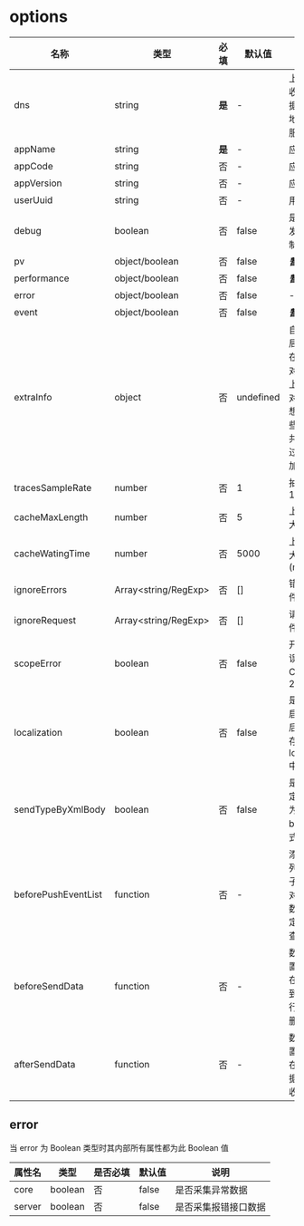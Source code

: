 # options

| 名称                | 类型                 | 必填   | 默认值    | 说明                                                                                                             |
| ------------------- | -------------------- | ------ | --------- | ---------------------------------------------------------------------------------------------------------------- |
| dns                 | string               | **是** | -         | 上报地址,将收集到的数据根据 dns 地址上报到服务端                                                                 |
| appName             | string               | **是** | -         | 应用名称                                                                                                         |
| appCode             | string               | 否     | -         | 应用 code                                                                                                        |
| appVersion          | string               | 否     | -         | 应用版本                                                                                                         |
| userUuid            | string               | 否     | -         | 用户 id                                                                                                          |
| debug               | boolean              | 否     | false     | 是否开启触发事件时控制台输出                                                                                     |
| pv                  | object/boolean       | 否     | false     | **_暂未支持_**                                                                                                   |
| performance         | object/boolean       | 否     | false     | **_暂未支持_**                                                                                                   |
| error               | object/boolean       | 否     | false     | -                                                                                                                |
| event               | object/boolean       | 否     | false     | **_暂未支持_**                                                                                                   |
| extraInfo           | object               | 否     | undefined | 自定义的全局附加参数,在 `baseinfo` 对象中会带上 `extraInfo` 对象，如果想要传递一些额外的公共数据可通过此参数附加 |
| tracesSampleRate    | number               | 否     | 1         | 抽样发送(0-1)                                                                                                    |
| cacheMaxLength      | number               | 否     | 5         | 上报数据最大缓存数                                                                                               |
| cacheWatingTime     | number               | 否     | 5000      | 上报数据最大等待时间(ms)                                                                                         |
| ignoreErrors        | Array<string/RegExp> | 否     | []        | 错误类型事件过滤                                                                                                 |
| ignoreRequest       | Array<string/RegExp> | 否     | []        | 请求类型事件过滤                                                                                                 |
| scopeError          | boolean              | 否     | false     | 开启批量错误采集,采集 CD 为每隔 20s                                                                              |
| localization        | boolean              | 否     | false     | 是否本地,开启本地化后，数据会存储在 localStorage 中化                                                            |
| sendTypeByXmlBody   | boolean              | 否     | false     | 是否强制指定发送形式为 xml，body 请求方式                                                                        |
| beforePushEventList | function             | 否     | -         | 添加到事件列表前置钩子，可在此对采集到的数据进行自定义增删改查                                                   |
| beforeSendData      | function             | 否     | -         | 数据上报前置钩子，可在此对采集到的数据进行自定义增删改查                                                         |
| afterSendData       | function             | 否     | -         | 数据上报后置钩子，可在此进行数据上报后的收尾操作                                                                 |

## error

当 error 为 Boolean 类型时其内部所有属性都为此 Boolean 值

| 属性名 | 类型    | 是否必填 | 默认值 | 说明                 |
| ------ | ------- | -------- | ------ | -------------------- |
| core   | boolean | 否       | false  | 是否采集异常数据     |
| server | boolean | 否       | false  | 是否采集报错接口数据 |
